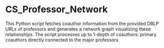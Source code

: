 # CS_Professor_Network
This Python script fetches coauthor information from the provided DBLP URLs of professors and generates a network graph visualizing these relationships. The script processes up to 1-depth of coauthors: primary coauthors directly connected to the major professors
